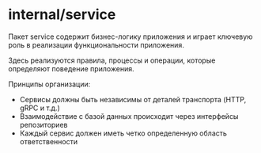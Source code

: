 # internal/service

Пакет service содержит бизнес-логику приложения и играет ключевую роль в реализации функциональности приложения.

Здесь реализуются правила, процессы и операции, которые определяют поведение приложения.

Принципы организации:
- Сервисы должны быть независимы от деталей транспорта (HTTP, gRPC и т.д.)
- Взаимодействие с базой данных происходит через интерфейсы репозиториев
- Каждый сервис должен иметь четко определенную область ответственности
